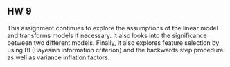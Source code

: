 ## HW 9
This assignment continues to explore the assumptions of the linear model and transforms models if necessary. It also looks into the significance between two different models. Finally, it also explores feature selection by using BI (Bayesian information criterion) and the backwards step procedure as well as variance inflation factors.
